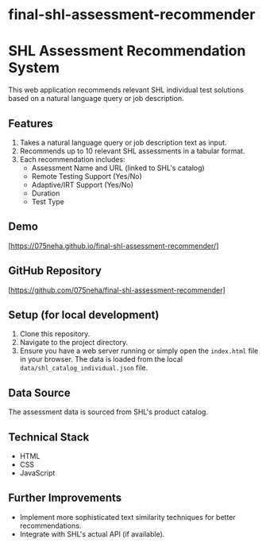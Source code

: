 ﻿# final-shl-assessment-recommender
# SHL Assessment Recommendation System

This web application recommends relevant SHL individual test solutions based on a natural language query or job description.

## Features

1.  Takes a natural language query or job description text as input.
2.  Recommends up to 10 relevant SHL assessments in a tabular format.
3.  Each recommendation includes:
    * Assessment Name and URL (linked to SHL's catalog)
    * Remote Testing Support (Yes/No)
    * Adaptive/IRT Support (Yes/No)
    * Duration
    * Test Type

## Demo

[https://075neha.github.io/final-shl-assessment-recommender/]

## GitHub Repository

[https://github.com/075neha/final-shl-assessment-recommender]

## Setup (for local development)

1.  Clone this repository.
2.  Navigate to the project directory.
3.  Ensure you have a web server running or simply open the `index.html` file in your browser. The data is loaded from the local `data/shl_catalog_individual.json` file.

## Data Source

The assessment data is sourced from SHL's product catalog.

## Technical Stack

* HTML
* CSS
* JavaScript

## Further Improvements

* Implement more sophisticated text similarity techniques for better recommendations.
* Integrate with SHL's actual API (if available).
